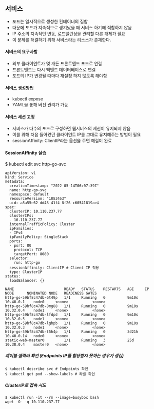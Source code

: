 
## 서비스

- 포드는 일시적으로 생성한 컨테이너의 집합
- 때문에 포드가 지속적으로 생겨났을 때 서비스 하기에 적합하지 않음
- IP 주소의 지속적인 변동, 로드밸런싱을 관리할 다른 개체가 필요
- 이 문제를 해결하기 위해 서비스라는 리소스가 존재한다.

#### 서비스의 요구사항
- 외부 클라이언트가 몇 개든 프론트엔드 포드로 연결
- 프론트엔드는 다시 백엔드 데이터베이스로 연결
- 포드의 IP가 변경될 때마다 재설정 하지 않도록 해야함

#### 서비스 생성방법
- kubectl expose
- YAML을 통해 버전 관리가 가능

#### 서비스 세션 고정
- 서비스가 다수의 포드로 구성하면 웹서비스의 세션이 유지되지 않음
- 이를 위해 처음 들어왔던 클라이언트 IP를 그대로 유지해주는 방법이 필요
- sessionAffinity: ClientIP라는 옵션을 주면 해결이 완료


#### SessionAffinity 실습
$ kubectl edit svc http-go-svc

```
apiVersion: v1
kind: Service
metadata:
  creationTimestamp: "2022-05-14T06:07:39Z"
  name: http-go-svc
  namespace: default
  resourceVersion: "1083463"
  uid: a8a55e62-dd43-41f4-8f26-c60541819ae4
spec:
  clusterIP: 10.110.237.77
  clusterIPs:
  - 10.110.237.77
  internalTrafficPolicy: Cluster
  ipFamilies:
  - IPv4
  ipFamilyPolicy: SingleStack
  ports:
  - port: 80
    protocol: TCP
    targetPort: 8080
  selector:
    run: http-go
  sessionAffinity: ClientIP # Client IP 적용
  type: ClusterIP
status:
  loadBalancer: {}
```

```
NAME                       READY   STATUS    RESTARTS   AGE     IP           NODE      NOMINATED NODE   READINESS GATES
http-go-59bf8c47db-6t49p   1/1     Running   0          9m10s   10.40.0.1    node0     <none>           <none>
http-go-59bf8c47db-8mg88   1/1     Running   0          9m10s   10.32.0.4    node1     <none>           <none>
http-go-59bf8c47db-lfdpd   1/1     Running   0          9m10s   10.32.0.5    node1     <none>           <none>
http-go-59bf8c47db-lghpb   1/1     Running   0          9m10s   10.32.0.3    node1     <none>           <none>
http-go-59bf8c47db-t5h4p   1/1     Running   0          3d21h   10.40.0.14   node0     <none>           <none>
static-web-master0         1/1     Running   3          25d     10.38.0.4    master0   <none>           <none>
```

##### 레이블 셀럭터 확인 (Endpoints IP를 할당받지 못하는 경우가 생김)
```
$ kubectl describe svc # Endpoints 확인
$ kubectl get pod --show-labels # 라벨 확인
```
##### ClusterIP로 접속 시도
```
$ kubectl run -it --rm --image=busybox bash
wget -O- -q 10.110.237.77
```
